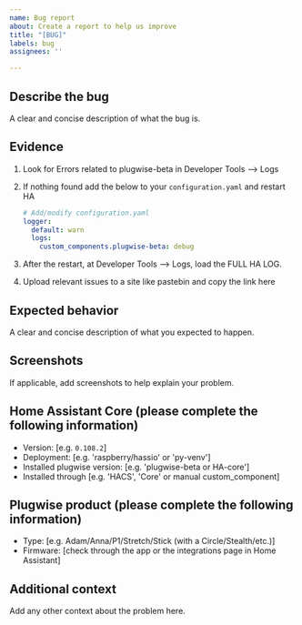 ```yaml
---
name: Bug report
about: Create a report to help us improve
title: "[BUG]"
labels: bug
assignees: ''

---
```


## Describe the bug

A clear and concise description of what the bug is.

## Evidence

1. Look for Errors related to plugwise-beta in Developer Tools --> Logs
2. If nothing found add the below to your `configuration.yaml` and restart HA

    ```yaml
    # Add/modify configuration.yaml
    logger:
      default: warn
      logs:
        custom_components.plugwise-beta: debug
    ```

3. After the restart, at Developer Tools --> Logs, load the FULL HA LOG.
4. Upload relevant issues to a site like pastebin and copy the link here

## Expected behavior

A clear and concise description of what you expected to happen.

## Screenshots

If applicable, add screenshots to help explain your problem.

## Home Assistant Core (please complete the following information)

- Version: [e.g. `0.108.2`]
- Deployment: [e.g. 'raspberry/hassio' or 'py-venv']
- Installed plugwise version: [e.g. 'plugwise-beta or HA-core']
- Installed through [e.g. 'HACS', 'Core' or manual custom_component]

## Plugwise product (please complete the following information)

- Type: [e.g. Adam/Anna/P1/Stretch/Stick (with a Circle/Stealth/etc.)]
- Firmware: [check through the app or the integrations page in Home Assistant]

## Additional context

Add any other context about the problem here.
